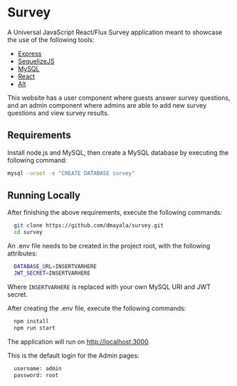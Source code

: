 # Survey
A Universal JavaScript React/Flux Survey application meant to showcase the use of the following tools:

- [Express](http://expressjs.com) 
- [SequelizeJS](http://docs.sequelizejs.com/en/latest/)
- [MySQL](https://www.mysql.com/)
- [React](https://facebook.github.io/react)
- [Alt](http://alt.js.org)

This website has a user component where guests answer survey questions, and an admin component where admins are able to add new survey questions and view survey results.

## Requirements

Install node.js and MySQL, then create a MySQL database by executing the following command:
```sh
mysql -uroot -e "CREATE DATABASE survey"
``` 

## Running Locally
After finishing the above requirements, execute the following commands:
```sh
  git clone https://github.com/dmayala/survey.git
  cd survey
``` 

An .env file needs to be created in the project root, with the following attributes:
```sh
  DATABASE_URL=INSERTVARHERE
  JWT_SECRET=INSERTVARHERE
``` 
Where ```INSERTVARHERE``` is replaced with your own MySQL URI and JWT secret.

After creating the .env file, execute the following commands:

```sh
  npm install
  npm run start
``` 

The application will run on [http://localhost:3000](http://localhost:3000).

This is the default login for the Admin pages:
```sh
  username: admin
  password: root
``` 


